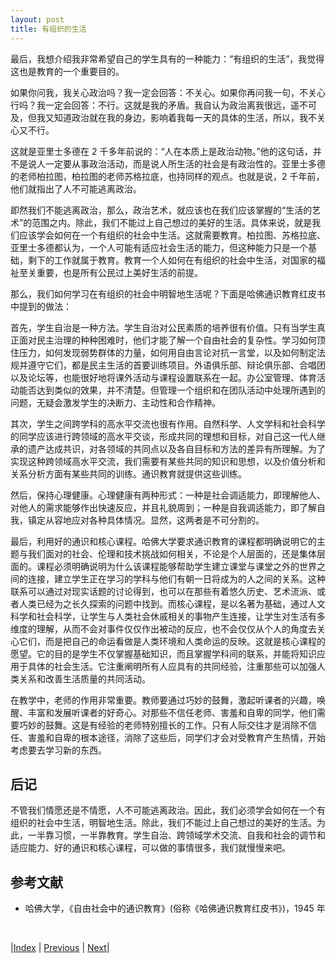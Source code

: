 ```yaml
---
layout: post
title: 有组织的生活
---
```


最后，我想介绍我非常希望自己的学生具有的一种能力：“有组织的生活”，我觉得这也是教育的一个重要目的。

如果你问我，我关心政治吗？我一定会回答：不关心。如果你再问我一句，不关心行吗？我一定会回答：不行。这就是我的矛盾。我自认为政治离我很远，遥不可及，但我又知道政治就在我的身边，影响着我每一天的具体的生活，所以，我不关心又不行。

这就是亚里士多德在 2 千多年前说的：“人在本质上是政治动物。”他的这句话，并不是说人一定要从事政治活动，而是说人所生活的社会是有政治性的。亚里士多德的老师柏拉图，柏拉图的老师苏格拉底，也持同样的观点。也就是说，2 千年前，他们就指出了人不可能逃离政治。

即然我们不能逃离政治，那么，政治艺术，就应该也在我们应该掌握的“生活的艺术”的范围之内。除此，我们不能过上自己想过的美好的生活。具体来说，就是我们应该学会如何在一个有组织的社会中生活。这就需要教育。柏拉图、苏格拉底、亚里士多德都认为，一个人可能有适应社会生活的能力，但这种能力只是一个基础，剩下的工作就属于教育。教育一个人如何在有组织的社会中生活，对国家的福祉至关重要，也是所有公民过上美好生活的前提。

那么，我们如何学习在有组织的社会中明智地生活呢？下面是哈佛通识教育红皮书中提到的做法：

首先，学生自治是一种方法。学生自治对公民素质的培养很有价值。只有当学生真正面对民主治理的种种困难时，他们才能了解一个自由社会的复杂性。学习如何顶住压力，如何发现弱势群体的力量，如何用自由言论对抗一言堂，以及如何制定法规并遵守它们，都是民主生活的首要训练项目。外语俱乐部、辩论俱乐部、合唱团以及论坛等，也能很好地将课外活动与课程设置联系在一起。办公室管理、体育活动能否达到类似的效果，并不清楚。但管理一个组织和在团队活动中处理所遇到的问题，无疑会激发学生的决断力、主动性和合作精神。

其次，学生之间跨学科的高水平交流也很有作用。自然科学、人文学科和社会科学的同学应该进行跨领域的高水平交谈，形成共同的理想和目标，对自己这一代人继承的遗产达成共识，对各领域的共同点以及各自目标和方法的差异有所理解。为了实现这种跨领域高水平交流，我们需要有某些共同的知识和思想，以及价值分析和关系分析方面有某些共同的训练。通识教育就提供这些训练。

然后，保持心理健康。心理健康有两种形式：一种是社会调适能力，即理解他人、对他人的需求能够作出快速反应，并且礼貌周到；一种是自我调适能力，即了解自我，镇定从容地应对各种具体情况。显然，这两者是不可分割的。

最后，利用好的通识和核心课程。哈佛大学要求通识教育的课程都明确说明它的主题与我们面对的社会、伦理和技术挑战如何相关，不论是个人层面的，还是集体层面的。课程必须明确说明为什么该课程能够帮助学生建立课堂与课堂之外的世界之间的连接，建立学生正在学习的学科与他们有朝一日将成为的人之间的关系。这种联系可以通过对现实话题的讨论得到，也可以在那些有着悠久历史、艺术流派、或者人类已经为之长久探索的问题中找到。而核心课程，是以名著为基础，通过人文科学和社会科学，让学生与人类社会休戚相关的事物产生连接，让学生对生活有多维度的理解，从而不会对事件仅仅作出被动的反应，也不会仅仅从个人的角度去关心它们，而是把自己的命运看做是人类环境和人类命运的反映。这就是核心课程的愿望。它的目的是学生不仅掌握基础知识，而且掌握学科间的联系，并能将知识应用于具体的社会生活。它注重阐明所有人应具有的共同经验，注重那些可以加强人类关系和改善生活质量的共同活动。

在教学中，老师的作用非常重要。教师要通过巧妙的鼓舞，激起听课者的兴趣，唤醒、丰富和发展听课者的好奇心。对那些不信任老师、害羞和自卑的同学，他们需要巧妙的鼓舞。这是有经验的老师特别擅长的工作。只有人际交往才是消除不信任、害羞和自卑的根本途径，消除了这些后，同学们才会对受教育产生热情，开始考虑要去学习新的东西。

## 后记

不管我们情愿还是不情愿，人不可能逃离政治。因此，我们必须学会如何在一个有组织的社会中生活，明智地生活。除此，我们不能过上自己想过的美好的生活。为此，一半靠习惯，一半靠教育。学生自治、跨领域学术交流、自我和社会的调节和适应能力、好的通识和核心课程，可以做的事情很多，我们就慢慢来吧。

## 参考文献

- 哈佛大学，《自由社会中的通识教育》(俗称《哈佛通识教育红皮书》)，1945 年

<br/>

|[Index](../../) | [Previous](0-4-cap) | [Next](1-0-method)|
